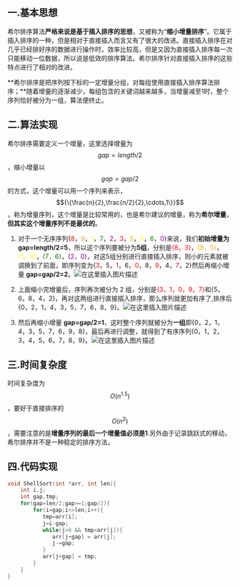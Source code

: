 ## 一.基本思想

希尔排序算法**严格来说是基于插入排序的思想**，又被称为“**缩小增量排序**”。它属于插入排序的一种，但是相对于直接插入而言又有了很大的改进。直接插入排序在对几乎已经排好序的数据进行操作时，效率比较高，但是又因为直接插入排序每一次只能移动一位数据，所以说是低效的排序算法。希尔排序针对直接插入排序的这些特点进行了相对的改进。

**希尔排序是把序列按下标的一定增量分组，对每组使用直接插入排序算法排序；**随着增量的逐渐减少，每组包含的关键词越来越多，当增量减至1时，整个序列恰好被分为一组，算法便终止。

## 二.算法实现

希尔排序需要定义一个增量，这里选择增量为 $$gap=length/2$$ ，缩小增量以 $$gap=gap/2$$ 的方式，这个增量可以用一个序列来表示，$${\{\frac{n}{2},\frac{n/2}{2},\cdots,1\}}$$，称为增量序列，这个增量是比较常用的，也是希尔建议的增量，称为**希尔增量**，**但其实这个增量序列不是最优的**。



1. 对于一个无序序列{<font color="red">8</font>，<font color="orange">9</font>，<font color="yellow">1</font>，<font color="green">7</font>，<font color="purple">2</font>，<font color="red">3</font>，<font color="orange">5</font>，<font color="yellow">4</font>，<font color="green">6</font>，<font color="purple">0</font>}来说，我们**初始增量为gap=length/2=5**，所以这个序列要被分为**5组**，分别是<font color="red">{8，3}</font>，<font color="orange">{9，5}</font>，<font color="yellow">{1，4}</font>，<font color="green">{7，6}</font>，<font color="purple">{2，0}</font>，对这5组分别进行直接插入排序，则小的元素就被调换到了前面，即序列变为{<font color="red">3</font>，5，<font color="red">1</font>，6，<font color="red">0</font>，8，<font color="red">9</font>，4，<font color="red">7</font>，2}然后再缩小增量 **gap=gap/2=2**。![在这里插入图片描述](shell插入排序.assets/e5977bf751a247b7bf1baf8c63ff5083.png)

2. 上面缩小完增量后，序列再次被分为 2 组，分别是<font color="red">{3，1，0，9，7}</font>和{5，6，8，4，2}，再对这两组进行直接插入排序，那么序列就更加有序了,排序后{0，2，1，4，3，5，7，6，8，9}。![在这里插入图片描述](shell插入排序.assets/4b35aeb537204aa698f185390d5e88ca.png)

3. 然后再缩小增量 **gap=gap/2=1**，这时整个序列就被分为**一组**即{0，2，1，4，3，5，7，6，9，8}，最后再进行调整，就得到了有序序列{0，1，2，3，4，5，6，7，8，9}。![在这里插入图片描述](shell插入排序.assets/1948101249664fe6a2e1c7b2b8675c18.png)

## 三.时间复杂度

时间复杂度为$$O(n^{1.5})$$，要好于直接排序的$$O(n ^ 2)$$，需要注意的是**增量序列的最后一个增量值必须是1**.另外由于记录跳跃式的移动，希尔排序并不是一种稳定的排序方法。

## 四.代码实现

```c
void ShellSort(int *arr, int len){
    int i,j;
    int gap,tmp;
    for(gap=len/2;gap>=1;gap/2){
        for(i=gap;i<>len;i++){
           tmp=arr[i];
           j=i-gap;
           while(j>0 && tmp<arr[j]){
              arr[j+gap] = arr[j];
              j-=gap;
           }
           arr[j+gap] = tmp;
		}
	}
}
```
 


